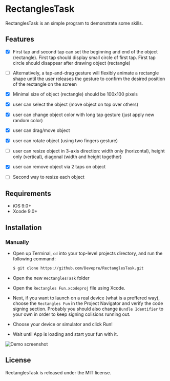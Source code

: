 # RectanglesTask
RectanglesTask is an simple program to demonstrate some skills.

## Features

- [x] First tap and second tap can set the beginning and end of the object (rectangle). First tap should display small circle of first tap. First tap circle should disappear after drawing object (rectangle)
- [ ] Alternatively, a tap-and-drag gesture will flexibly animate a rectangle shape until the user releases the gesture to confirm the desired position of the rectangle on the screen
- [x] Minimal size of object (rectangle) should be 100x100 pixels
- [x] user can select the object (move object on top over others)
- [x] user can change object color with long tap gesture (just apply new random color)
- [x] user can drag/move object
- [x] user can rotate object (using two fingers gesture)
- [ ] user can resize object in 3-axis direction: width only (horizontal), height only (vertical), diagonal (width and height together)
- [x] user can remove object via 2 taps on object
- [ ] Second way to resize each object


## Requirements

- iOS 9.0+
- Xcode 9.0+

## Installation
### Manually

- Open up Terminal, `cd` into your top-level projects directory, and run the following command:

  ```bash
  $ git clone https://github.com/Devepre/RectanglesTask.git
  ```

- Open the new `RectanglesTask` folder
- Open the `Rectangles Fun.xcodeproj` file using Xcode.
- Next, if you want to launch on a real device (what is a preffered way), choose the `Rectangles Fun` in the Project Navigator and verify the code signing section. Probably you should also change `Bundle Identifier` to your own in order to keep signing colisions running out.
- Choose your device or simulator and click Run!
- Wait until App is loading and start your fun with it.

![Demo screenshot](http://i.piccy.info/i9/04af9a38de1595036ce9eef047ae5771/1534786037/34254/1264603/IMG_0404.jpg)

## License

RectanglesTask is released under the MIT license.
